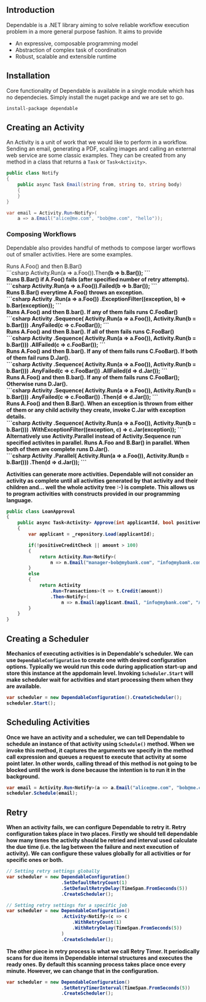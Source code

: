 ## <a name="introduction" class="anchor"></a>Introduction
Dependable is a .NET library aiming to solve reliable workflow execution problem in a more general purpose fashion. It aims to provide

- An expressive, composable programming model
- Abstraction of complex task of coordination
- Robust, scalable and extensible runtime 

## <a name="installation" class="anchor"></a>Installation
Core functionality of Dependable is available in a single module which has no dependecies. Simply install the nuget packge and we are set to go.
```sh
install-package dependable
```
## <a name="creating-an-activity" class="anchor"></a>Creating an Activity
An Activity is a unit of work that we would like to perform in a workflow. Sending an email, generating a PDF, scaling images and calling an external web service are some classic examples. They can be created from any method in a class that returns a ```Task``` or ```Task<Activity>```.

```csharp
public class Notify 
{
    public async Task Email(string from, string to, string body)
    {        
    }
}

var email = Activity.Run<Notify>(
    a => a.Email("alice@me.com", "bob@me.com", "hello"));
```
### Composing Workflows
Dependable also provides handful of methods to compose larger worflows out of smaller activities. Here are some examples.

<div class="example-caption">
    Runs A.Foo() and then B.Bar()     
</div>
```csharp
Activity.Run<A>(a => a.Foo()).Then<B>(b => b.Bar());
```
<div class="example-caption">
    Runs B.Bar() if A.Foo() fails (after specified number of retry attempts).
</div>
```csharp
Activity.Run<A>(a => a.Foo()).Failed<B>(b => b.Bar());
```
<div class="example-caption">
    Runs B.Bar() everytime A.Foo() throws an exception.     
</div>
```csharp
Activity
    .Run<A>(a => a.Foo())
    .ExceptionFilter<B>((exception, b) => b.Bar(exception));
```
<div class="example-caption">
    Runs A.Foo() and then B.bar(). If any of them fails runs C.FooBar()     
</div>
```csharp
Activity
    .Sequence(
        Activity.Run<A>(a => a.Foo()), 
        Activity.Run<B>(b = b.Bar()))
    .AnyFailed<C>(c => c.FooBar());
```
<div class="example-caption">
    Runs A.Foo() and then B.bar(). If all of them fails runs C.FooBar()
</div>
```csharp
Activity
    .Sequence(
        Activity.Run<A>(a => a.Foo()), 
        Activity.Run<B>(b = b.Bar()))
    .AllFailed<C>(c => c.FooBar());    
```
<div class="example-caption">
    Runs A.Foo() and then B.bar(). If any of them fails runs C.FooBar().
    If both of them fail runs D.Jar().
</div>
```csharp
Activity
    .Sequence(
        Activity.Run<A>(a => a.Foo()), 
        Activity.Run<B>(b = b.Bar()))
    .AnyFailed<C>(c => c.FooBar())
    .AllFailed<D>(d => d.Jar());
```
<div class="example-caption">
    Runs A.Foo() and then B.bar(). If any of them fails runs C.FooBar();
    Otherwise runs D.Jar().
</div>
```csharp
Activity
    .Sequence(
        Activity.Run<A>(a => a.Foo()), 
        Activity.Run<B>(b = b.Bar()))
    .AnyFailed<C>(c => c.FooBar())
    .Then<D>(d => d.Jar());        
```
<div class="example-caption">
    Runs A.Foo() and then B.Bar(). When an exception is thrown from either of them
    or any child activity they create, invoke C.Jar with exception details.
</div>
```csharp
Activity
    .Sequence(
        Activity.Run<A>(a => a.Foo()), 
        Activity.Run<B>(b = b.Bar()))
    .WithExceptionFilter<C>((exception, c) => c.Jar(exception));
```
<div class="example-caption">
    Alternatively use Activity.Parallel instead of Activity.Sequence
    run specified activites in parallel.
    Runs A.Foo and B.Bar() in parallel. When both of them are complete
    runs D.Jar().
</div>
```csharp
Activity
    .Parallel(
        Activity.Run<A>(a => a.Foo()), 
        Activity.Run<B>(b = b.Bar()))
    .Then<D>(d => d.Jar());
```

Activities can generate more activities. Dependable will not consider an activity as complete until all activities generated by that activity and their children and... well the whole activity tree :-) is complete.
This allows us to program activities with constructs provided in our programming language.

```csharp
public class LoanApproval
{
    public async Task<Activity> Approve(int applicantId, bool positiveCreditCheck, decimal amount)
    {
        var applicant = _repository.Load(applicantId);

        if(!positiveCreditCheck || amount > 100)
        {
            return Activity.Run<Notify>(
                n => n.Email("manager-bob@mybank.com", "info@mybank.com", "Verify"));
        }        
        else
        {
            return Activity
                .Run<Transactions>(t => t.Credit(amount))
                .Then<Notify>(
                    n => n.Email(applicant.Email, "info@mybank.com", "Approved!"));
        }
    }
}
``` 

## <a name="creating-a-scheduler" class="anchor"></a>Creating a Scheduler
Mechanics of executing activities is in Dependable's scheduler. We can use ```DependableConfiguration``` to create one with desired configuration options. Typically we would run this code during application start-up and store this instance at the appdomain level. Invoking ```Scheduler.Start``` will make scheduler wait for activities and start processing them when they are available.

```csharp
var scheduler = new DependableConfiguration().CreateScheduler();
scheduler.Start();
```

## <a name="scheduling-activities" class="anchor"></a>Scheduling Activities
Once we have an activity and a scheduler, we can tell Dependable to schedule an instance of that activity using ```Schedule()``` method. When we invoke this method, it captures the arguments we specify in the method call expression and queues a request to execute that activity at some point later. In other words, calling thread of this method is not going to be blocked until the work is done because the intention is to run it in the background.

```csharp
var email = Activity.Run<Notify>(a => a.Email("alice@me.com", "bob@me.com", "hello"));
scheduler.Schedule(email);
```

## <a name="retry" class="anchor"></a>Retry
When an activity fails, we can configure Dependable to retry it. Retry configuration takes place in two places. Firstly we should tell dependable how many times the activity should be retried and interval used calculate the due time (i.e. the lag between the failure and next execution of activity). We can configure these values globally for all activities or for specific ones or both.

```csharp
// Setting retry settings globally
var scheduler = new DependableConfiguration()
                    .SetDefaultRetryCount(1)
                    .SetDefaultRetryDelay(TimeSpan.FromSeconds(5))
                    .CreateScheduler();

// Setting retry settings for a specific job
var scheduler = new DependableConfiguration()
                    .Activity<Notify>(c => c
                        .WithRetryCount(1)
                        .WithRetryDelay(TimeSpan.FromSeconds(5))                        
                    )
                    .CreateScheduler();
```


The other piece in retry process is what we call Retry Timer. It periodically scans for due items in Dependable internal structures and executes the ready ones. By default this scanning process takes place once every minute. However, we can change that in the configuration.

```csharp
var scheduler = new DependableConfiguration()
                    .SetRetryTimerInterval(TimeSpan.FromSeconds(5))
                    .CreateScheduler();
```